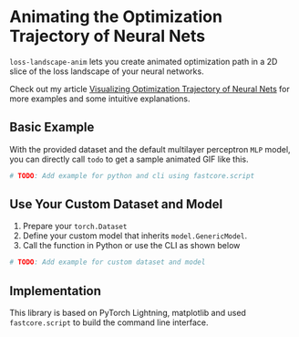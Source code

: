 # Animating the Optimization Trajectory of Neural Nets

`loss-landscape-anim` lets you create animated optimization path in a 2D slice of the loss landscape of your neural networks.

Check out my article [Visualizing Optimization Trajectory of Neural Nets](https://towardsdatascience.com/from-animation-to-intuition-visualizing-optimization-trajectory-in-neural-nets-726e43a08d85?sk=dae85760fb921ecacddbe1af903e3c69) for more examples and some intuitive explanations.

## Basic Example

With the provided dataset and the default multilayer perceptron `MLP` model, you can directly call `todo` to get a sample animated GIF like this.

```py
# TODO: Add example for python and cli using fastcore.script
```

## Use Your Custom Dataset and Model

1. Prepare your `torch.Dataset`
2. Define your custom model that inherits `model.GenericModel`.
3. Call the function in Python or use the CLI as shown below

```py
# TODO: Add example for custom dataset and model
```

## Implementation

This library is based on PyTorch Lightning, matplotlib and used `fastcore.script` to build the command line interface.
